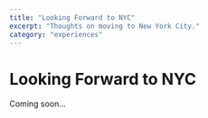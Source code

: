 ```yaml
---
title: "Looking Forward to NYC"
excerpt: "Thoughts on moving to New York City."
category: "experiences"
---
```


# Looking Forward to NYC

Coming soon...
